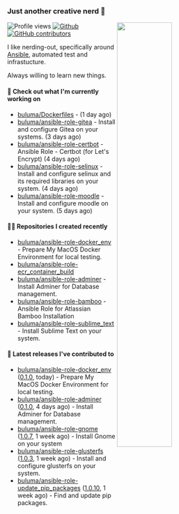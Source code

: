 ### Just another creative nerd 👋


![Profile views](https://gpvc.arturio.dev/buluma) <a href="https://gitstats.me/buluma">
  <img align="right" src="https://github-readme-stats.vercel.app/api?username=buluma&theme=gotham&show_icons=true" width="50%"/>
</a>
[![Github](https://img.shields.io/badge/-buluma-black?style=flat&labelColor=black&logo=github&logoColor=white&include_all_commits=true&count_private=true)](https://gitstats.me/buluma)
[![GitHub contributors](https://img.shields.io/github/contributors/buluma/badges.svg)](https://GitHub.com/buluma/badges/graphs/contributors/)

I like nerding-out, specifically around [Ansible](https://github.com/ansible/ansible), automated test and infrastucture.

Always willing to learn new things.

#### 👷 Check out what I'm currently working on

- [buluma/Dockerfiles](https://github.com/buluma/Dockerfiles) -  (1 day ago)
- [buluma/ansible-role-gitea](https://github.com/buluma/ansible-role-gitea) - Install and configure Gitea on your systems. (3 days ago)
- [buluma/ansible-role-certbot](https://github.com/buluma/ansible-role-certbot) - Ansible Role - Certbot (for Let&#39;s Encrypt) (4 days ago)
- [buluma/ansible-role-selinux](https://github.com/buluma/ansible-role-selinux) - Install and configure selinux and its required libraries on your system. (4 days ago)
- [buluma/ansible-role-moodle](https://github.com/buluma/ansible-role-moodle) - Install and configure moodle on your system. (5 days ago)

#### 👨‍💻 Repositories I created recently

- [buluma/ansible-role-docker_env](https://github.com/buluma/ansible-role-docker_env) - Prepare My MacOS Docker Environment for local testing.
- [buluma/ansible-role-ecr_container_build](https://github.com/buluma/ansible-role-ecr_container_build)
- [buluma/ansible-role-adminer](https://github.com/buluma/ansible-role-adminer) - Install Adminer for Database management.
- [buluma/ansible-role-bamboo](https://github.com/buluma/ansible-role-bamboo) - Ansible Role for Atlassian Bamboo Installation
- [buluma/ansible-role-sublime_text](https://github.com/buluma/ansible-role-sublime_text) - Install Sublime Text on your system.

#### 🚀 Latest releases I've contributed to

- [buluma/ansible-role-docker_env](https://github.com/buluma/ansible-role-docker_env) ([0.1.0](https://github.com/buluma/ansible-role-docker_env/releases/tag/0.1.0), today) - Prepare My MacOS Docker Environment for local testing.
- [buluma/ansible-role-adminer](https://github.com/buluma/ansible-role-adminer) ([0.1.0](https://github.com/buluma/ansible-role-adminer/releases/tag/0.1.0), 4 days ago) - Install Adminer for Database management.
- [buluma/ansible-role-gnome](https://github.com/buluma/ansible-role-gnome) ([1.0.7](https://github.com/buluma/ansible-role-gnome/releases/tag/1.0.7), 1 week ago) - Install Gnome on your system
- [buluma/ansible-role-glusterfs](https://github.com/buluma/ansible-role-glusterfs) ([1.0.3](https://github.com/buluma/ansible-role-glusterfs/releases/tag/1.0.3), 1 week ago) - Install and configure glusterfs on your system.
- [buluma/ansible-role-update_pip_packages](https://github.com/buluma/ansible-role-update_pip_packages) ([1.0.10](https://github.com/buluma/ansible-role-update_pip_packages/releases/tag/1.0.10), 1 week ago) - Find and update pip packages.


